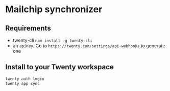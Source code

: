 # Mailchip synchronizer



## Requirements
- twenty-cli `npm install -g twenty-cli`
- an `apiKey`. Go to `https://twenty.com/settings/api-webhooks` to generate one


## Install to your Twenty workspace

```bash
twenty auth login
twenty app sync
```
